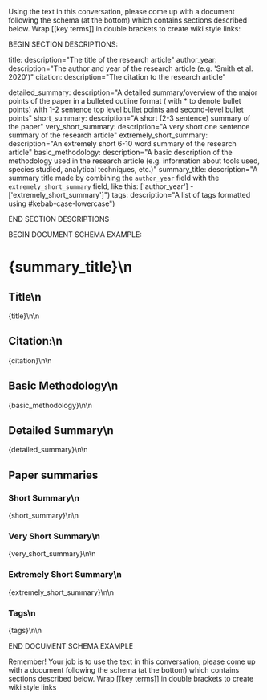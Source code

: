 Using the text in this conversation, please come up with a document following the schema (at the bottom) which contains sections described below. Wrap [[key terms]] in double brackets to create wiki style links: 

BEGIN SECTION DESCRIPTIONS:

title:  description="The title of the research article"
author_year:  description="The author and year of the research article (e.g. 'Smith et al. 2020')"
citation:  description="The citation to the research article"

detailed_summary:  description="A detailed summary/overview of the major points of the paper in a bulleted outline format ( with * to denote bullet points) with 1-2 sentence top level bullet points and second-level bullet points"
short_summary:  description="A short (2-3 sentence) summary of the paper"
very_short_summary:  description="A very short one sentence summary of the research article"
extremely_short_summary:  description="An extremely short 6-10 word summary of the research article"
basic_methodology: description="A basic description of the methodology used in the research article (e.g. information about tools used, species studied, analytical techniques, etc.)"
summary_title:      description="A summary title made by combining the `author_year` field with the `extremely_short_summary` field, like this: ['author_year'] - ['extremely_short_summary']")
tags:  description="A list of tags formatted using #kebab-case-lowercase")

END SECTION DESCRIPTIONS

BEGIN DOCUMENT SCHEMA EXAMPLE:
# {summary_title}\n
## Title\n
{title}\n\n
## Citation:\n
{citation}\n\n
## Basic Methodology\n
{basic_methodology}\n\n
## Detailed Summary\n
{detailed_summary}\n\n
## Paper summaries
### Short Summary\n
{short_summary}\n\n
### Very Short Summary\n
{very_short_summary}\n\n
### Extremely Short Summary\n
{extremely_short_summary}\n\n

### Tags\n
{tags}\n\n

END DOCUMENT SCHEMA EXAMPLE


Remember! Your job is to use the text in this conversation, please come up with a document following the schema (at the bottom) which contains sections described below. Wrap [[key terms]] in double brackets to create wiki style links
